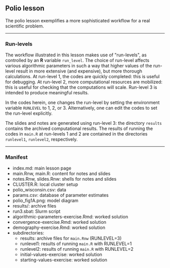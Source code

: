## Polio lesson

The polio lesson exemplifies a more sophisticated workflow for a real scientific problem.

----------------------------

### Run-levels

The workflow illustrated in this lesson makes use of "run-levels", as controlled by an **R** variable `run_level`.
The choice of run-level affects various algorithmic parameters in such a way that higher values of the run-level result in more extensive (and expensive), but more thorough calculations.
At run-level 1, the codes are quickly completed: this is useful for debugging.
At run-level 2, more computational resources are mobilized: this is useful for checking that the computations will scale.
Run-level 3 is intended to produce meaningful results.

In the codes herein, one changes the run-level by setting the environment variable `RUNLEVEL` to 1, 2, or 3.
Alternatively, one can edit the codes to set the run-level explicitly.

The slides and notes are generated using run-level 3: the directory `results` contains the archived computational results.
The results of running the codes in `main.R` at run-levels 1 and 2 are contained in the directories `runlevel1`, `runlevel2`, respectively.


----------------------------

### Manifest

- index.md: main lesson page
- main.Rnw, main.R: content for notes and slides
- notes.Rnw, slides.Rnw: shells for notes and slides
- CLUSTER.R: local cluster setup
- polio_wisconsin.csv: data
- params.csv: database of parameter estimates
- polio_fig1A.png: model diagram
- results/: archive files
- run3.sbat: Slurm script
- algorithmic-parameters-exercise.Rmd: worked solution
- convergence-exercise.Rmd: worked solution
- demography-exercise.Rmd: worked solution
- subdirectories:
  - results: archive files for `main.Rnw` (RUNLEVEL=3)
  - runlevel1: results of running `main.R` with RUNLEVEL=1
  - runlevel2: results of running `main.R` with RUNLEVEL=2
  - initial-values-exercise: worked solution
  - starting-values-exercise: worked solution
